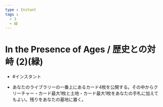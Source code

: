 ```yaml
---
type : Instant
tags : 
  - 3
  - 緑
---
```

# In the Presence of Ages / 歴史との対峙 (2)(緑)

* #インスタント

* あなたのライブラリーの一番上にあるカード4枚を公開する。その中からクリーチャー・カード最大1枚と土地・カード最大1枚をあなたの手札に加えてもよい。残りをあなたの墓地に置く。 

